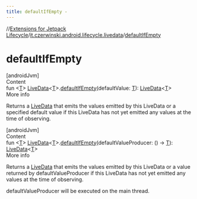 ```yaml
---
title: defaultIfEmpty -
---
```

//[Extensions for Jetpack Lifecycle](../index.html)/[it.czerwinski.android.lifecycle.livedata](index.html)/[defaultIfEmpty](default-if-empty.html)



# defaultIfEmpty  
[androidJvm]  
Content  
fun <[T](default-if-empty.html)> [LiveData](https://developer.android.com/reference/kotlin/androidx/lifecycle/LiveData.html)<[T](default-if-empty.html)>.[defaultIfEmpty](default-if-empty.html)(defaultValue: [T](default-if-empty.html)): [LiveData](https://developer.android.com/reference/kotlin/androidx/lifecycle/LiveData.html)<[T](default-if-empty.html)>  
More info  


Returns a [LiveData](https://developer.android.com/reference/kotlin/androidx/lifecycle/LiveData.html) that emits the values emitted by this LiveData or a specified default value if this LiveData has not yet emitted any values at the time of observing.

  


[androidJvm]  
Content  
fun <[T](default-if-empty.html)> [LiveData](https://developer.android.com/reference/kotlin/androidx/lifecycle/LiveData.html)<[T](default-if-empty.html)>.[defaultIfEmpty](default-if-empty.html)(defaultValueProducer: () -> [T](default-if-empty.html)): [LiveData](https://developer.android.com/reference/kotlin/androidx/lifecycle/LiveData.html)<[T](default-if-empty.html)>  
More info  


Returns a [LiveData](https://developer.android.com/reference/kotlin/androidx/lifecycle/LiveData.html) that emits the values emitted by this LiveData or a value returned by defaultValueProducer if this LiveData has not yet emitted any values at the time of observing.



defaultValueProducer will be executed on the main thread.

  



